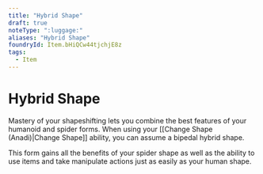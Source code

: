 ```yaml
---
title: "Hybrid Shape"
draft: true
noteType: ":luggage:"
aliases: "Hybrid Shape"
foundryId: Item.bHiQCw44tjchjE8z
tags:
  - Item
---
```


# Hybrid Shape

Mastery of your shapeshifting lets you combine the best features of your humanoid and spider forms. When using your [[Change Shape (Anadi)|Change Shape]] ability, you can assume a bipedal hybrid shape.

This form gains all the benefits of your spider shape as well as the ability to use items and take manipulate actions just as easily as your human shape.
